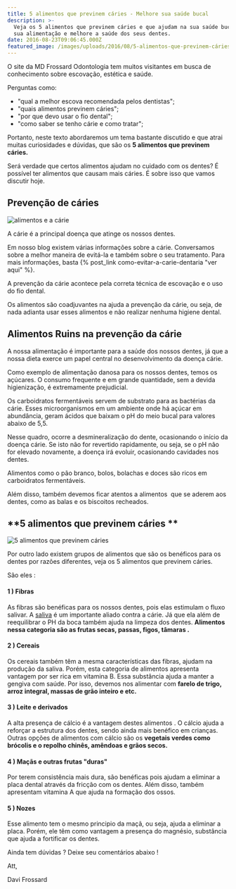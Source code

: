 ```yaml
---
title: 5 alimentos que previnem cáries - Melhore sua saúde bucal
description: >-
  Veja os 5 alimentos que previnem cáries e que ajudam na sua saúde bucal. Mude
  sua alimentação e melhore a saúde dos seus dentes. 
date: 2016-08-23T09:06:45.000Z
featured_image: /images/uploads/2016/08/5-alimentos-que-previnem-cáries.jpg
---
```

O site da MD Frossard Odontologia tem muitos visitantes em busca de conhecimento sobre escovação, estética e saúde. 

Perguntas como: 

* "qual a melhor escova recomendada pelos dentistas"; 
* "quais alimentos previnem cáries"; 
* "por que devo usar o fio dental"; 
* "como saber se tenho cárie e como tratar";

Portanto, neste texto abordaremos um tema bastante discutido e que atrai muitas curiosidades e dúvidas, que são os **5 alimentos que previnem cáries.** 

Será verdade que certos alimentos ajudam no cuidado com os dentes? É possível ter alimentos que causam mais cáries. É sobre isso que vamos discutir hoje.

## **Prevenção de cáries**

![alimentos e a cárie](/images/uploads/2016/08/alimentos-e-a-cárie.jpg) 

A cárie é a principal doença que atinge os nossos dentes. 

Em nosso blog existem várias informações sobre a cárie. Conversamos sobre a melhor maneira de evitá-la e também sobre o seu tratamento. Para mais informações, basta {% post_link como-evitar-a-carie-dentaria "ver aqui" %}. 

A prevenção da cárie acontece pela correta técnica de escovação e o uso do fio dental. 

Os alimentos são coadjuvantes na ajuda a prevenção da cárie, ou seja, de nada adianta usar esses alimentos e não realizar nenhuma higiene dental.

## **Alimentos Ruins na prevenção da cárie**

A nossa alimentação é importante para a saúde dos nossos dentes, já que a nossa dieta exerce um papel central no desenvolvimento da doença cárie. 

Como exemplo de alimentação danosa para os nossos dentes, temos os açúcares. O consumo frequente e em grande quantidade, sem a devida higienização, é extremamente prejudicial. 

Os carboidratos fermentáveis servem de substrato para as bactérias da cárie. Esses microorganismos em um ambiente onde há açúcar em abundância, geram ácidos que baixam o pH do meio bucal para valores abaixo de 5,5. 

Nesse quadro, ocorre a desmineralização do dente, ocasionando o início da doença cárie. Se isto não for revertido rapidamente, ou seja, se o pH não for elevado novamente, a doença irá evoluir, ocasionando cavidades nos dentes. 

Alimentos como o pão branco, bolos, bolachas e doces são ricos em carboidratos fermentáveis. 

Além disso, também devemos ficar atentos a alimentos  que se aderem aos dentes, como as balas e os biscoitos recheados.

## **5 alimentos que previnem cáries **

![5 alimentos que previnem cáries](/images/uploads/2016/08/5-alimentos-que-previnem-cárie.jpg) 

Por outro lado existem grupos de alimentos que são os benéficos para os dentes por razões diferentes, veja os 5 alimentos que previnem cáries. 

São eles :

#### 1 ) Fibras 

As fibras são benéficas para os nossos dentes, pois elas estimulam o fluxo salivar. A [saliva](https://pt.wikipedia.org/wiki/Saliva) é um importante aliado contra a cárie. Já que ela além de reequilibrar o PH da boca também ajuda na limpeza dos dentes. **Alimentos nessa categoria são as frutas secas, passas, figos, tâmaras .**

#### 2 ) Cereais 

Os cereais também têm a mesma características das fibras, ajudam na produção da saliva. Porém, esta categoria de alimentos apresenta vantagem por ser rica em vitamina B. Essa substância ajuda a manter a gengiva com saúde. Por isso, devemos nos alimentar com **farelo de trigo, arroz integral, massas de grão inteiro e etc.**

#### 3 ) Leite e derivados

A alta presença de cálcio é a vantagem destes alimentos . O cálcio ajuda a reforçar a estrutura dos dentes, sendo ainda mais benéfico em crianças. Outras opções de alimentos com cálcio são os **vegetais verdes como brócolis e o repolho chinês, amêndoas e grãos secos.**

#### 4 ) Maçãs e outras frutas "duras" 

Por terem consistência mais dura, são benéficas pois ajudam a eliminar a placa dental através da fricção com os dentes. Além disso, também apresentam vitamina A que ajuda na formação dos ossos.

#### 5 ) Nozes

Esse alimento tem o mesmo principio da maçã, ou seja, ajuda a eliminar a placa. Porém, ele têm como vantagem a presença do magnésio, substância que ajuda a fortificar os dentes.

Ainda tem dúvidas ? Deixe seu comentários abaixo !

Att, 

Davi Frossard
